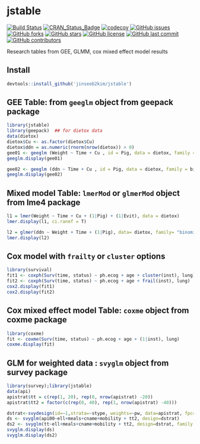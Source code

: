 # jstable

[![Build Status](https://travis-ci.org/jinseob2kim/jstable.svg?branch=master)](https://travis-ci.org/jinseob2kim/jstable)
[![CRAN\_Status\_Badge](http://www.r-pkg.org/badges/version/jstable)](http://cran.r-project.org/package=jstable)
[![codecov](https://codecov.io/github/jinseob2kim/jstable/branch/master/graphs/badge.svg)](https://codecov.io/github/jinseob2kim/jstable)
[![GitHub issues](https://img.shields.io/github/issues/jinseob2kim/jstable.svg)](https://github.com/jinseob2kim/jstable/issues)
[![GitHub forks](https://img.shields.io/github/forks/jinseob2kim/jstable.svg)](https://github.com/jinseob2kim/jstable/network)
[![GitHub stars](https://img.shields.io/github/stars/jinseob2kim/jstable.svg)](https://github.com/jinseob2kim/jstable/stargazers)
[![GitHub license](https://img.shields.io/github/license/jinseob2kim/jstable.svg)](https://github.com/jinseob2kim/jstable/blob/master/LICENSE)
[![GitHub last commit](https://img.shields.io/github/last-commit/google/skia.svg)](https://github.com/jinseob2kim/jstable)
[![GitHub contributors](https://img.shields.io/github/contributors/jinseob2kim/jstable.svg?maxAge=2592000)](https://github.com/jinseob2kim/jstable/graphs/contributors)


Research tables from GEE, GLMM, cox mixed effect model results

## Install

```r
devtools::install_github('jinseob2kim/jstable')
```

## GEE Table: from `geeglm` object from **geepack** package

```r
library(jstable)
library(geepack)  ## for dietox data
data(dietox)
dietox$Cu <- as.factor(dietox$Cu)
dietox$ddn = as.numeric(rnorm(nrow(dietox)) > 0)
gee01 <- geeglm (Weight ~ Time + Cu , id = Pig, data = dietox, family = gaussian, corstr = "ex")
geeglm.display(gee01)

gee02 <- geeglm (ddn ~ Time + Cu , id = Pig, data = dietox, family = binomial, corstr = "ex")
geeglm.display(gee02)
```

## Mixed model Table: `lmerMod` or `glmerMod` object from **lme4** package

```r
l1 = lmer(Weight ~ Time + Cu + (1|Pig) + (1|Evit), data = dietox) 
lmer.display(l1, ci.ranef = T)

l2 = glmer(ddn ~ Weight + Time + (1|Pig), data= dietox, family= "binomial")
lmer.display(l2)
```


## Cox model with `frailty` or `cluster` options

```r
library(survival)
fit1 <- coxph(Surv(time, status) ~ ph.ecog + age + cluster(inst), lung)
fit2 <- coxph(Surv(time, status) ~ ph.ecog + age + frail(inst), lung)
cox2.display(fit1)
cox2.display(fit2)
```

## Cox mixed effect model Table: `coxme`  object from **coxme** package

```r
library(coxme)
fit <- coxme(Surv(time, status) ~ ph.ecog + age + (1|inst), lung)
coxme.display(fit) 
```

## GLM for weighted data : `svyglm` object from **survey** package

```r
library(survey);library(jstable)
data(api)
apistrat$tt = c(rep(1, 20), rep(0, nrow(apistrat) -20))
apistrat$tt2 = factor(c(rep(0, 40), rep(1, nrow(apistrat) -40)))

dstrat<-svydesign(id=~1,strata=~stype, weights=~pw, data=apistrat, fpc=~fpc)
ds <- svyglm(api00~ell+meals+cname+mobility + tt2, design=dstrat)
ds2 <- svyglm(tt~ell+meals+cname+mobility + tt2, design=dstrat, family = quasibinomial())
svyglm.display(ds)
svyglm.display(ds2)
```
